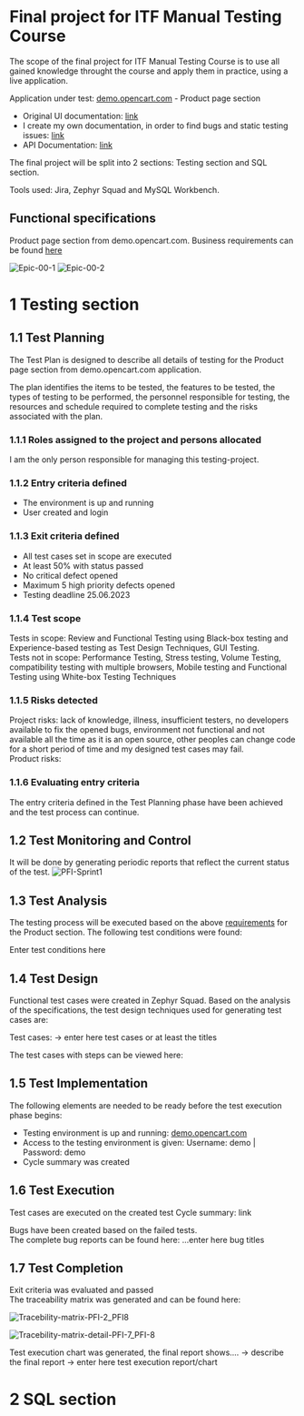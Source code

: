 # Final project for ITF Manual Testing Course #

The scope of the final project for ITF Manual Testing Course is to use all gained knowledge throught the course and apply them in practice, using a live application.

Application under test: [demo.opencart.com](https://demo.opencart.com/index.php?route=product/product&language=en-gb&product_id=43) - Product page section

* Original UI documentation: [link](http://docs.opencart.com/en-gb/store-front/) 
* I create my own documentation, in order to find bugs and static testing issues: [link](https://github.com/raul-matiu/FinalProject_ITF_ManualTesting/blob/main/Business-requirements_Product-page-section_full.pdf)
* API Documentation: [link](https://docs.opencart.com/en-gb/system/users/api/)

The final project will be split into 2 sections: Testing section and SQL section.

Tools used: Jira, Zephyr Squad and MySQL Workbench.

## Functional specifications ##
Product page section from demo.opencart.com. Business requirements can be found [here](https://github.com/raul-matiu/FinalProject_ITF_ManualTesting/blob/main/Business-requirements_Product-page-section_full.pdf) 

![Epic-00-1](https://github.com/raul-matiu/FinalProject_ITF_ManualTesting/assets/112497081/c7b11019-f750-46be-85e4-fb237134719e)
![Epic-00-2](https://github.com/raul-matiu/FinalProject_ITF_ManualTesting/assets/112497081/2bd037d6-df32-4577-884d-d15cf92cc6e3)

# 1 Testing section #

## 1.1 Test Planning ##
The Test Plan is designed to describe all details of testing for the Product page section from demo.opencart.com application.

The plan identifies the items to be tested, the features to be tested, the types of testing to be performed, the personnel responsible for testing, the resources and schedule required to complete testing and the risks associated with the plan.

### 1.1.1 Roles assigned to the project and persons allocated ###
I am the only person responsible for managing this testing-project. 
### 1.1.2 Entry criteria defined ###
* The environment is up and running
* User created and login
### 1.1.3 Exit criteria defined ###
* All test cases set in scope are executed
* At least 50% with status passed
* No critical defect opened
* Maximum 5 high priority defects opened
* Testing deadline 25.06.2023
### 1.1.4 Test scope ###
Tests in scope: Review and Functional Testing using Black-box testing and Experience-based testing as Test Design Techniques, GUI Testing.\
Tests not in scope: Performance Testing, Stress testing, Volume Testing, compatibility testing with multiple browsers, Mobile testing and Functional Testing using White-box Testing Techniques
### 1.1.5 Risks detected ###
Project risks: lack of knowledge, illness, insufficient testers, no developers available to fix the opened bugs, environment not functional and not available all the time as it is an open source, other peoples can change code for a short period of time and my designed test cases may fail.\
Product risks:
### 1.1.6 Evaluating entry criteria ###
The entry criteria defined in the Test Planning phase have been achieved and the test process can continue.

## 1.2 Test Monitoring and Control ##
It will be done by generating periodic reports that reflect the current status of the test.
![PFI-Sprint1](https://github.com/raul-matiu/FinalProject_ITF_ManualTesting/assets/112497081/aa15c7af-ea45-4358-81ff-842a945e1653)

## 1.3 Test Analysis ##
The testing process will be executed based on the above [requirements](https://github.com/raul-matiu/FinalProject_ITF_ManualTesting/blob/main/Business-requirements_Product-page-section_full.pdf) for the Product section. The following test conditions were found:

Enter test conditions here

## 1.4 Test Design ##
Functional test cases were created in Zephyr Squad. Based on the analysis of the specifications, the test design techniques used for generating test cases are:

Test cases: -> enter here test cases or at least the titles

The test cases with steps can be viewed here: 

## 1.5 Test Implementation ##
The following elements are needed to be ready before the test execution phase begins:

* Testing environment is up and running: [demo.opencart.com](https://demo.opencart.com/index.php?route=product/product&language=en-gb&product_id=43) 
* Access to the testing environment is given: Username: demo | Password: demo
* Cycle summary was created

## 1.6 Test Execution ##
Test cases are executed on the created test Cycle summary: link

Bugs have been created based on the failed tests.\
The complete bug reports can be found here: ...enter here bug titles

## 1.7 Test Completion ##
Exit criteria was evaluated and passed\
The traceability matrix was generated and can be found here:

![Tracebility-matrix-PFI-2_PFI8](https://github.com/raul-matiu/FinalProject_ITF_ManualTesting/assets/112497081/76e47459-6ece-4485-9aa7-1677d1aa4499)

![Tracebility-matrix-detail-PFI-7_PFI-8](https://github.com/raul-matiu/FinalProject_ITF_ManualTesting/assets/112497081/e9ceb167-bff5-4183-ada3-1d37f48d6d16)


Test execution chart was generated, the final report shows.... -> describe the final report
-> enter here test execution report/chart

# 2 SQL section ##